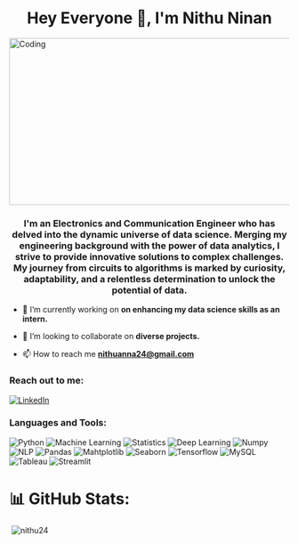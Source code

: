 <h1 align="center">Hey Everyone 👋, I'm Nithu Ninan </h1>
<img align="center" alt="Coding" width="900" height="300" src="https://github.com/nithu24/nithu24/blob/main/gif_new.gif">
<h3 align="center">I'm an Electronics and Communication Engineer who has delved into the dynamic universe of data science. Merging my engineering background with the power of data analytics, I strive to provide innovative solutions to complex challenges. My journey from circuits to algorithms is marked by curiosity, adaptability, and a relentless determination to unlock the potential of data.</h3>

- 🔭 I’m currently working on **on enhancing my data science skills as an intern.**

- 👯 I’m looking to collaborate on **diverse projects.**

- 📫 How to reach me **nithuanna24@gmail.com**

<h3 align="left">Reach out to me:</h3>

[![LinkedIn](https://img.shields.io/badge/LinkedIn-%230077B5.svg?logo=linkedin&logoColor=white)](https://www.linkedin.com/in/nithu-ninan/) 

<p align="left">
</p>

<h3 align="left">Languages and Tools:</h3>

![Python](https://img.shields.io/badge/python-3670A0?style=for-the-badge&logo=python&logoColor=ffdd54) 
![Machine Learning](https://img.shields.io/badge/machine_learning-%23323330.svg?style=for-the-badge&logo=machine_learning&logoColor=%23F7DF1E) 
![Statistics](https://img.shields.io/badge/Statistics-%23E34F26.svg?style=for-the-badge&logo=Statistics&logoColor=white) 
![Deep Learning](https://img.shields.io/badge/deep_learning-%231572B6.svg?style=for-the-badge&logo=deep_learning&logoColor=white) 
![Numpy](https://img.shields.io/badge/numpy-%23000000.svg?style=for-the-badge&logo=numpy&logoColor=#00C7B7) 
![NLP](https://img.shields.io/badge/nlp-%23563D7C.svg?style=for-the-badge&logo=nlp&logoColor=white) 
![Pandas](https://img.shields.io/badge/pandas-%2320232a.svg?style=for-the-badge&logo=pamdas&logoColor=%2361DAFB) 
![Mahtplotlib](https://img.shields.io/badge/mathplotlib-6DA55F?style=for-the-badge&logo=mathplotlib&logoColor=white) 
![Seaborn](https://img.shields.io/badge/seaborn-%23404d59.svg?style=for-the-badge&logo=seaborn&logoColor=%2361DAFB) 
![Tensorflow](https://img.shields.io/badge/tensorflow-%234ea94b.svg?style=for-the-badge&logo=tensorflow&logoColor=white) 
![MySQL](https://img.shields.io/badge/mysql-%2300f.svg?style=for-the-badge&logo=mysql&logoColor=white) 
![Tableau](https://img.shields.io/badge/tableau-%2300C4CC.svg?style=for-the-badge&logo=tableau&logoColor=white) 
![Streamlit](https://img.shields.io/badge/streamlit-%2300599C.svg?style=for-the-badge&logo=streamlit&logoColor=white) 

# 📊 GitHub Stats:

<p>&nbsp;<img align="center" src="https://github-readme-stats.vercel.app/api?username=nithu24&show_icons=true&locale=en" alt="nithu24" /></p>


<!--

**nithu24/nithu24** is a ✨ _special_ ✨ repository because its `README.md` (this file) appears on your GitHub profile.

Here are some ideas to get you started:


- 🤔 I’m looking for help with ...
- 💬 Ask me about ...
- 📫 How to reach me: ...
- 😄 Pronouns: ...
- ⚡ Fun fact: ...
-->
